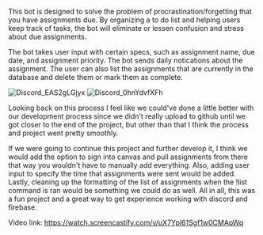 This bot is designed to solve the problem of procrastination/forgetting that you have assignments due. By organizing a to do list and helping users keep track of tasks, the bot will eliminate or lessen confusion and stress about due assignments.

The bot takes user input with certain specs, such as assignment name, due date, and assignment priority. The bot sends daily notications about the assignment. The user can also list the assignments that are currently in the database and delete them or mark them as complete.

![Discord_EAS2gLGjyx](https://user-images.githubusercontent.com/98119210/167515551-c3aaf05f-0efd-42b5-ad1c-97a6139b9719.png)
![Discord_0hnYdvfXFh](https://user-images.githubusercontent.com/98119210/167515561-c052180c-800e-40b6-9068-a935d03d9ab8.png)

Looking back on this process I feel like we could've done a little better with our development process since we didn't really upload to github until we got closer to the end of the project, but other than that I think the process and project went pretty smoothly. 

If we were going to continue this project and further develop it, I think we would add the option to sign into canvas and pull assignments from there that way you wouldn't have to manually add everything. Also, adding user input to specify the time that assignments were sent would be added. Lastly, cleaning up the formatting of the list of assignments when the !list command is ran would be something we could do as well. All in all, this was a fun project and a great way to get experience working with discord and firebase.

Video link: https://watch.screencastify.com/v/uX7Ypl61Sgf1w0CMApWq
